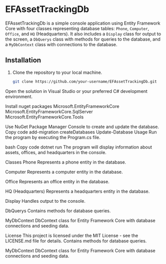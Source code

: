 # EFAssetTrackingDb

EFAssetTrackingDb is a simple console application using Entity Framework Core with four classes representing database tables: `Phone`, `Computer`, `Office`, and `HQ` (Headquarters). It also includes a `Display` class for output to the screen, a `DbQuerys` class with methods for queries to the database, and a `MyDbContext` class with connections to the database.

## Installation

1. Clone the repository to your local machine.

   ```bash
   git clone https://github.com/your-username/EFAssetTrackingDb.git
Open the solution in Visual Studio or your preferred C# development environment.

Install nuget packages
Microsoft.EntityFrameworkCore
Microsoft.EntityFrameworkCore.SqlServer
Microsoft.EntityFrameworkCore.Tools

Use NuGet Package Manager Console to create and update the database.
Copy code
  add-migration createDatabases
  Update-Database
Usage
Run the program by executing the Program.cs file.

bash
Copy code
dotnet run
The program will display information about assets, offices, and headquarters in the console.

Classes
Phone
Represents a phone entity in the database.

Computer
Represents a computer entity in the database.

Office
Represents an office entity in the database.

HQ (Headquarters)
Represents a headquarters entity in the database.

Display
Handles output to the console.

DbQuerys
Contains methods for database queries.

MyDbContext
DbContext class for Entity Framework Core with database connections and seeding data.

License
This project is licensed under the MIT License - see the LICENSE.md file for details.
Contains methods for database queries.

MyDbContext
DbContext class for Entity Framework Core with database connections and seeding data.

